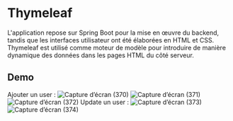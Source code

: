 # Thymeleaf
L'application repose sur Spring Boot pour la mise en œuvre du backend, tandis que les interfaces utilisateur ont été élaborées en HTML et CSS. Thymeleaf est utilisé comme moteur de modèle pour introduire de manière dynamique des données dans les pages HTML du côté serveur.
## Demo
Ajouter un user :
![Capture d’écran (370)](https://github.com/Nouhaila25/Thymeleaf/assets/116907282/ee0a61c7-0dbf-43fa-b4ee-0c9eee3087f1)
![Capture d’écran (371)](https://github.com/Nouhaila25/Thymeleaf/assets/116907282/f351a0e1-bb81-4354-a8ec-cfefb428bef3)
![Capture d’écran (372)](https://github.com/Nouhaila25/Thymeleaf/assets/116907282/3e125a65-9976-40d7-8ae6-6c732a780a0e)
Update un user :
![Capture d’écran (373)](https://github.com/Nouhaila25/Thymeleaf/assets/116907282/af808ebf-ef35-4f1c-803c-30b18ad6f715)
![Capture d’écran (374)](https://github.com/Nouhaila25/Thymeleaf/assets/116907282/097bc0a3-95fe-421c-85c3-047c14f88e4a)

